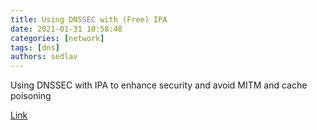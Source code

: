 ```yaml
---
title: Using DNSSEC with (Free) IPA
date: 2021-01-31 10:58:48
categories: [network]
tags: [dns]
authors: sedlav
---
```


Using DNSSEC with IPA to enhance security and avoid MITM and cache poisoning

[Link](https://blog.delouw.ch/2021/01/11/using-dnssec-with-free-ipa/)
